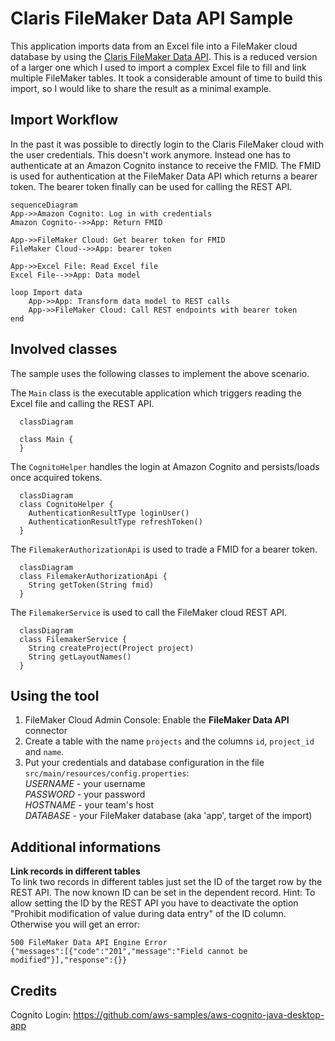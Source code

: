 # Claris FileMaker Data API Sample

This application imports data from an Excel file into a FileMaker cloud database by using the [Claris FileMaker Data API](https://help.claris.com/en/data-api-guide/content/index.html). This is a reduced version of a larger one which I used to import a complex Excel file to fill and link multiple FileMaker tables. It took a considerable amount of time to build this import, so I would like to share the result as a minimal example.

## Import Workflow

In the past it was possible to directly login to the Claris FileMaker cloud with the user credentials. This doesn't work anymore. Instead one has to authenticate at an Amazon Cognito instance to receive the FMID. The FMID is used for authentication at the FileMaker Data API which returns a bearer token. The bearer token finally can be used for calling the REST API.

```mermaid
sequenceDiagram
App->>Amazon Cognito: Log in with credentials
Amazon Cognito-->>App: Return FMID

App->>FileMaker Cloud: Get bearer token for FMID
FileMaker Cloud-->>App: bearer token

App->>Excel File: Read Excel file
Excel File-->>App: Data model

loop Import data
    App->>App: Transform data model to REST calls
    App->>FileMaker Cloud: Call REST endpoints with bearer token
end
```

## Involved classes
The sample uses the following classes to implement the above scenario.

The `Main` class is the executable application which triggers reading the Excel file and calling the REST API.
```mermaid
  classDiagram

  class Main {
  }
```

The `CognitoHelper` handles the login at Amazon Cognito and persists/loads once acquired tokens.
```mermaid
  classDiagram
  class CognitoHelper {
    AuthenticationResultType loginUser()
    AuthenticationResultType refreshToken()
  }
```

The `FilemakerAuthorizationApi` is used to trade a FMID for a bearer token.
```mermaid
  classDiagram
  class FilemakerAuthorizationApi {
    String getToken(String fmid)
  }
```

The `FilemakerService` is used to call the FileMaker cloud REST API.
```mermaid
  classDiagram
  class FilemakerService {
    String createProject(Project project)
    String getLayoutNames()
  }
```

## Using the tool
1. FileMaker Cloud Admin Console: Enable the **FileMaker Data API** connector
2. Create a table with the name `projects` and the columns `id`, `project_id` and `name`.
3. Put your credentials and database configuration in the file `src/main/resources/config.properties`:  
   *USERNAME* - your username  
   *PASSWORD* - your password  
   *HOSTNAME* - your team's host  
   *DATABASE* - your FileMaker database (aka 'app', target of the import)  

## Additional informations

**Link records in different tables**  
To link two records in different tables just set the ID of the target row by the REST API. The now known ID can be set in the dependent record. Hint: To allow setting the ID by the REST API you have to deactivate the option "Prohibit modification of value during data entry" of the ID column. Otherwise you will get an error:

```
500 FileMaker Data API Engine Error  
{"messages":[{"code":"201","message":"Field cannot be modified"}],"response":{}}
```

## Credits
Cognito Login: https://github.com/aws-samples/aws-cognito-java-desktop-app  
